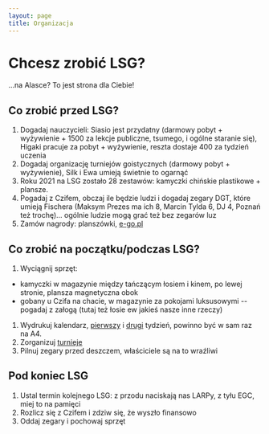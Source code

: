 ```yaml
---
layout: page
title: Organizacja
---
```


# Chcesz zrobić LSG?

...na Alasce? To jest strona dla Ciebie!

## Co zrobić przed LSG?
1. Dogadaj nauczycieli: Siasio jest przydatny (darmowy pobyt + wyżywienie + 1500 za lekcje publiczne, tsumego, i ogólne staranie się), Higaki pracuje za pobyt + wyżywienie, reszta dostaje 400 za tydzień uczenia
1. Dogadaj organizację turniejów goistycznych (darmowy pobyt + wyżywienie), Silk i Ewa umieją świetnie to ogarnąć
1. Roku 2021 na LSG zostało 28 zestawów: kamyczki chińskie plastikowe + plansze.
1. Pogadaj z Czifem, obczaj ile będzie ludzi i dogadaj zegary DGT, które umieją Fischera (Maksym Prezes ma ich 8, Marcin Tylda 6, DJ 4, Poznań też trochę)... ogólnie ludzie mogą grać też bez zegarów luz
1. Zamów nagrody: planszówki, [e-go.pl](http://e-go.pl/)

## Co zrobić na początku/podczas LSG?
1. Wyciągnij sprzęt:
  - kamyczki w magazynie między tańczącym łosiem i kinem, po lewej stronie, plansza magnetyczna obok
  - gobany u Czifa na chacie, w magazynie za pokojami luksusowymi -- pogadaj z załogą (tutaj też łosie ew jakieś nasze inne rzeczy)
1. Wydrukuj kalendarz, [pierwszy](/kalendarz-1) i [drugi](/kalendarz-2) tydzień, powinno być w sam raz na A4.
1. Zorganizuj [turnieje](/organizacja/turnieje)
1. Pilnuj zegary przed deszczem, właściciele są na to wraźliwi

## Pod koniec LSG

1. Ustal termin kolejnego LSG: z przodu naciskają nas LARPy, z tyłu EGC, miej to na pamięci
1. Rozlicz się z Czifem i zdziw się, że wyszło finansowo
1. Oddaj zegary i pochowaj sprzęt

